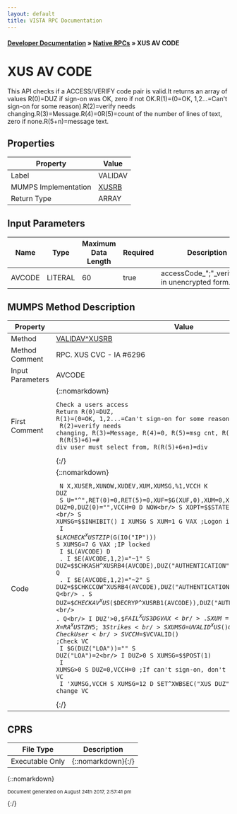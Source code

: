 ```yaml
---
layout: default
title: VISTA RPC Documentation
---
```


#### [Developer Documentation](../index) &#187; [Native RPCs](TableOfContents) &#187; XUS AV CODE<br/>
# XUS AV CODE

This API checks if a ACCESS/VERIFY code pair is valid.It returns an array of values R(0)=DUZ if sign-on was OK, zero if not OK.R(1)=(0=OK, 1,2...=Can't sign-on for some reason).R(2)=verify needs changing.R(3)=Message.R(4)=0R(5)=count of the number of lines of text, zero if none.R(5+n)=message text.

## Properties

Property | Value
--- | ---
Label | VALIDAV
MUMPS Implementation | [XUSRB](http://code.osehra.org/dox/Routine_XUSRB_source.html)
Return Type | ARRAY


## Input Parameters

Name | Type | Maximum Data Length | Required | Description
--- | --- | --- | --- | ---
AVCODE | LITERAL | 60 | true | accessCode_&quot;;&quot;_verifyCode in unencrypted form.



## MUMPS Method Description

Property | Value
--- | ---
Method | [VALIDAV^XUSRB](http://code.osehra.org/dox/Routine_XUSRB_source.html)
Method Comment | RPC. XUS CVC - IA #6296
Input Parameters | AVCODE
First Comment | {::nomarkdown}<pre><code>Check a users access<br/>Return R(0)=DUZ, R(1)=(0=OK, 1,2...=Can't sign-on for some reason)<br/> R(2)=verify needs changing, R(3)=Message, R(4)=0, R(5)=msg cnt, R(5+n)<br/> R(R(5)+6)=# div user must select from, R(R(5)+6+n)=div<br/></code></pre>{:/}
Code | {::nomarkdown}<pre><code> N X,XUSER,XUNOW,XUDEV,XUM,XUMSG,%1,VCCH K DUZ<br/> S U="^",RET(0)=0,RET(5)=0,XUF=$G(XUF,0),XUM=0,XUMSG=0,XUDEV=0<br/> S DUZ=0,DUZ(0)="",VCCH=0 D NOW<br/> S XOPT=$$STATE^XWBSEC("XUS XOPT")<br/> S XUMSG=$$INHIBIT() I XUMSG S XUM=1 G VAX ;Logon inhibited<br/> I $$LKCHECK^XUSTZIP($G(IO("IP"))) S XUMSG=7 G VAX ;IP locked<br/> I $L(AVCODE) D<br/> . I $E(AVCODE,1,2)="~1" S DUZ=$$CHKASH^XUSRB4(AVCODE),DUZ("AUTHENTICATION")="ASHTOKEN" Q<br/> . I $E(AVCODE,1,2)="~2" S DUZ=$$CHKCCOW^XUSRB4(AVCODE),DUZ("AUTHENTICATION")="CCOWTOKEN" Q<br/> . S DUZ=$$CHECKAV^XUS($$DECRYP^XUSRB1(AVCODE)),DUZ("AUTHENTICATION")="AVCODES"<br/> . Q<br/> I DUZ'>0,$$FAIL^XUS3 D  G VAX<br/> . S XUM=1,XUMSG=7,X=$$RA^XUSTZ H 5 ;3 Strikes<br/> S XUMSG=$$UVALID^XUS() G:XUMSG VAX ;Check User<br/> S VCCH=$$VCVALID() ;Check VC<br/> I $G(DUZ("LOA"))="" S DUZ("LOA")=2<br/> I DUZ>0 S XUMSG=$$POST(1)<br/> I XUMSG>0 S DUZ=0,VCCH=0 ;If can't sign-on, don't tell need to change VC<br/> I 'XUMSG,VCCH S XUMSG=12 D SET^XWBSEC("XUS DUZ",DUZ) ;Need to change VC</code></pre>{:/}



## CPRS

File Type | Description
--- | ---
Executable Only | {::nomarkdown}{:/}

{::nomarkdown} <br/><p style="font-size: 11px">Document generated on August 24th 2017, 2:57:41 pm</p>{:/}